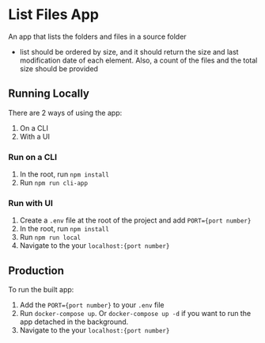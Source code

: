 # List Files App
An app that lists the folders and files in a source folder

* list should be ordered by size, and it should return the size and last modification date of each element. Also, a count of the files and the total size should be provided

## Running Locally
There are 2 ways of using the app:
1. On a CLI
1. With a UI

### Run on a CLI
1. In the root, run `npm install`
1. Run `npm run cli-app`

### Run with UI
1. Create a `.env` file at the root of the project and add `PORT={port number}`
1. In the root, run `npm install`
1. Run `npm run local`
1. Navigate to the your `localhost:{port number}`

## Production
To run the built app: 
1. Add the `PORT={port number}` to your `.env` file
1. Run `docker-compose up`. Or `docker-compose up -d` if you want to run the app detached in the background.
1. Navigate to the your `localhost:{port number}`
